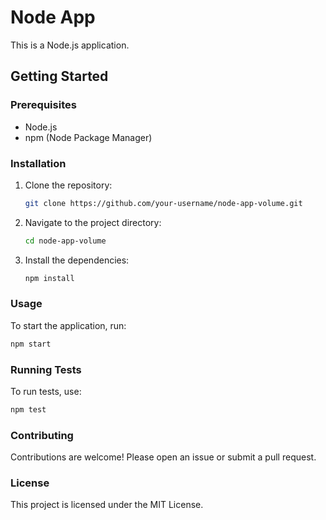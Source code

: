# Node App

This is a Node.js application.

## Getting Started

### Prerequisites

- Node.js
- npm (Node Package Manager)

### Installation

1. Clone the repository:
    ```sh
    git clone https://github.com/your-username/node-app-volume.git
    ```
2. Navigate to the project directory:
    ```sh
    cd node-app-volume
    ```
3. Install the dependencies:
    ```sh
    npm install
    ```

### Usage

To start the application, run:
```sh
npm start
```

### Running Tests

To run tests, use:
```sh
npm test
```

### Contributing

Contributions are welcome! Please open an issue or submit a pull request.

### License

This project is licensed under the MIT License.